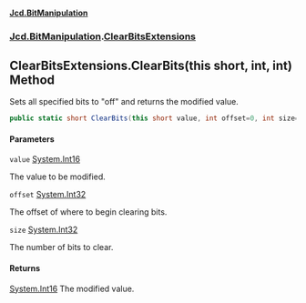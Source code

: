 #### [Jcd.BitManipulation](index.md 'index')
### [Jcd.BitManipulation](Jcd.BitManipulation.md 'Jcd.BitManipulation').[ClearBitsExtensions](Jcd.BitManipulation.ClearBitsExtensions.md 'Jcd.BitManipulation.ClearBitsExtensions')

## ClearBitsExtensions.ClearBits(this short, int, int) Method

Sets all specified bits to "off" and returns the modified value.

```csharp
public static short ClearBits(this short value, int offset=0, int size=16);
```
#### Parameters

<a name='Jcd.BitManipulation.ClearBitsExtensions.ClearBits(thisshort,int,int).value'></a>

`value` [System.Int16](https://docs.microsoft.com/en-us/dotnet/api/System.Int16 'System.Int16')

The value to be modified.

<a name='Jcd.BitManipulation.ClearBitsExtensions.ClearBits(thisshort,int,int).offset'></a>

`offset` [System.Int32](https://docs.microsoft.com/en-us/dotnet/api/System.Int32 'System.Int32')

The offset of where to begin clearing bits.

<a name='Jcd.BitManipulation.ClearBitsExtensions.ClearBits(thisshort,int,int).size'></a>

`size` [System.Int32](https://docs.microsoft.com/en-us/dotnet/api/System.Int32 'System.Int32')

The number of bits to clear.

#### Returns
[System.Int16](https://docs.microsoft.com/en-us/dotnet/api/System.Int16 'System.Int16')
The modified value.